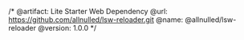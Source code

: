 /*
  @artifact:  Lite Starter Web Dependency
  @url:       https://github.com/allnulled/lsw-reloader.git
  @name:      @allnulled/lsw-reloader
  @version:   1.0.0
*/